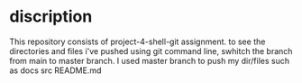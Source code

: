 # discription

This repository consists of project-4-shell-git assignment.
to see the directories and files i've pushed using git command line, swhitch the branch from main to master branch.
I used master branch to push my dir/files such as docs src README.md
